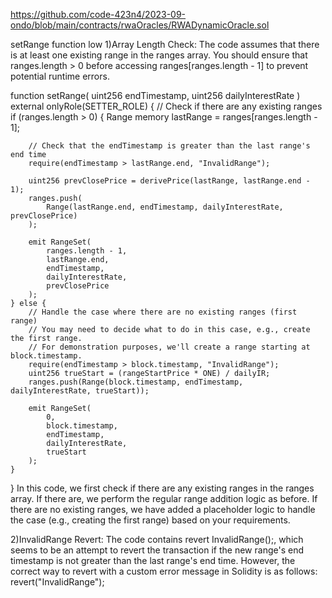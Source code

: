 https://github.com/code-423n4/2023-09-ondo/blob/main/contracts/rwaOracles/RWADynamicOracle.sol

setRange function
low
1)Array Length Check: The code assumes that there is at least one existing range in the ranges array. You should ensure that ranges.length > 0 before accessing ranges[ranges.length - 1] to prevent potential runtime errors.

function setRange(
    uint256 endTimestamp,
    uint256 dailyInterestRate
) external onlyRole(SETTER_ROLE) {
    // Check if there are any existing ranges
    if (ranges.length > 0) {
        Range memory lastRange = ranges[ranges.length - 1];

        // Check that the endTimestamp is greater than the last range's end time
        require(endTimestamp > lastRange.end, "InvalidRange");

        uint256 prevClosePrice = derivePrice(lastRange, lastRange.end - 1);
        ranges.push(
            Range(lastRange.end, endTimestamp, dailyInterestRate, prevClosePrice)
        );

        emit RangeSet(
            ranges.length - 1,
            lastRange.end,
            endTimestamp,
            dailyInterestRate,
            prevClosePrice
        );
    } else {
        // Handle the case where there are no existing ranges (first range)
        // You may need to decide what to do in this case, e.g., create the first range.
        // For demonstration purposes, we'll create a range starting at block.timestamp.
        require(endTimestamp > block.timestamp, "InvalidRange");
        uint256 trueStart = (rangeStartPrice * ONE) / dailyIR;
        ranges.push(Range(block.timestamp, endTimestamp, dailyInterestRate, trueStart));

        emit RangeSet(
            0,
            block.timestamp,
            endTimestamp,
            dailyInterestRate,
            trueStart
        );
    }
}
In this code, we first check if there are any existing ranges in the ranges array. If there are, we perform the regular range addition logic as before. If there are no existing ranges, we have added a placeholder logic to handle the case (e.g., creating the first range) based on your requirements.

2)InvalidRange Revert: The code contains revert InvalidRange();, which seems to be an attempt to revert the transaction if the new range's end timestamp is not greater than the last range's end time. However, the correct way to revert with a custom error message in Solidity is as follows:
revert("InvalidRange");
